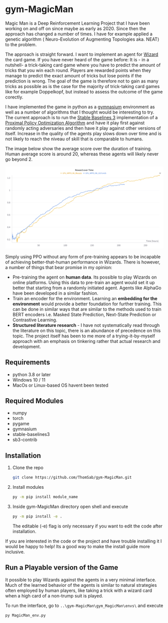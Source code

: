 # gym-MagicMan

Magic Man is a Deep Reinforcement Learning Project that I have been working on and off on since maybe as early as 2020. Since then the approach has changed a number of times. I have for example applied a genetic algorithm ( Neuro-Evolution of Augmenting Topologies aka. NEAT) to the problem. 

The approach is straight forward. I want to implement an agent for [Wizard](https://en.wikipedia.org/wiki/Wizard_(card_game)) the card game. If you have never heard of the game before: It is - in a nutshell- a trick-taking card game where you have to predict the amount of tricks that you win each round. Players are rewarded points when they manage to predict the exact amount of tricks but lose points if the prediction is wrong. The goal of the game is therefore not to gain as many tricks as possible as is the case for the majority of trick-taking card games like for example Doppelkopf, but instead to assess the outcome of the game corectly.

I have implemented the game in python as a [gymnasium](https://gymnasium.farama.org/) environment as well as a number of algorithms that I thought would be interesting to try. The current approach is to run the [Stable Baselines 3](https://stable-baselines3.readthedocs.io/en/master/modules/ppo.html) implementation of a [Proximal Policy Optimization Algorithm](https://arxiv.org/abs/1707.06347) and have it play first against randomly acting adversaries and then have it play against other versions of itself. Increase in the quality of the agents play slows down over time and is not likely to reach the niveau of skill that is comparable to humans.

The image below show the average score over the duration of training. Human average score is around 20, whereas these agents will likely never go beyond 2.

<div>
<img src="score curves.png" alt="training progress" width="1000"/>
</div>

Simply using PPO without any form of pre-training appears to be incapable of achieving better-that-human performance in Wizards.
There is however, a number of things that bear promise in my opinion:
 - Pre-training the agent on **human data**. Its possible to play Wizards on online platforms. Using this data to pre-train an agent would set it up better that starting from a randomly initiated agent. Agents like AlphaGo have been developed in a similar fashion.
 - Train an encoder for the environment. Learning an **embedding for the environment** would provide a better foundation for further training. This can be done in similar ways that are similar to the methods used to train BERT encoders i.e. Masked State Prediction, Next-State Prediction or Contrastive Learning.
 - **Structured literature research** - I have not systematically read through the literature on this topic, there is an abundance of precedence on this topic. The project itself has been to me more of a trying-it-by-myself approach with an emphasis on tinkering rather that actual research and development.


## Requirements

- python 3.8 or later
- Windows 10 / 11
- MacOs or Linux-based OS havent been tested

## Required Modules
- numpy
- torch
- pygame
- gymnasium
- stable-baselines3
- sb3-contrib

## Installation

1. Clone the repo
   ```sh
   git clone https://github.com/ThomSab/gym-MagicMan.git
   ```
2. Install modules
   ```sh
   py -m pip install module_name
   ```
3. Inside gym-MagicMan directory open shell and execute
   ```sh
   py -m pip install -e . 
   ```

   The editable (-e) flag is only necessary if you want to edit the code after installation.

If you are interested in the code or the project and have trouble installing it I would be happy to help!  Its a good way to make the install guide more inclusive.
 
## Run a Playable version of the Game
It possible to play Wizards against the agents in a very minimal interface. Much of the learned behavior of the agents is similar to natural strategies often employed by human players, like taking a trick with a wizard card when a high card of a non-trump suit is played.

To run the interface, go to ```..\gym-MagicMan\gym_MagicMan\envs\``` and execute 

```sh
py MagicMan_env.py
```


 

